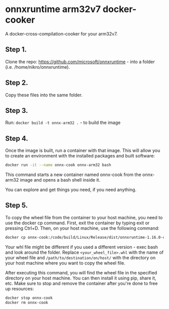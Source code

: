 # onnxruntime arm32v7 docker-cooker
A docker-cross-compilation-cooker for your arm32v7.

## Step 1.
Clone the repo: https://github.com/microsoft/onnxruntime - into a folder (i.e. /home/nikro/onnxruntime).

## Step 2.
Copy these files into the same folder.

## Step 3.
Run: `docker build -t onnx-arm32 .` - to build the image

## Step 4.
Once the image is built, run a container with that image. This will allow you to create an environment with the installed packages and built software:

```bash
docker run -it --name onnx-cook onnx-arm32 bash
```

This command starts a new container named onnx-cook from the onnx-arm32 image and opens a bash shell inside it.

You can explore and get things you need, if you need anything.

## Step 5.
To copy the wheel file from the container to your host machine, you need to use the docker cp command. First, exit the container by typing exit or pressing Ctrl+D. Then, on your host machine, use the following command:

```bash
docker cp onnx-cook:/code/build/Linux/Release/dist/onnxruntime-1.16.0-cp39-cp39-linux_armv7l.whl /path/to/destination/on/host/
```

Your whl file might be different if you used a different version - exec bash and look around the folder. Replace `<your_wheel_file>.whl` with the name of your wheel file and `/path/to/destination/on/host/` with the directory on your host machine where you want to copy the wheel file.

After executing this command, you will find the wheel file in the specified directory on your host machine. You can then install it using pip, share it, etc. Make sure to stop and remove the container after you're done to free up resources:

```bash
docker stop onnx-cook
docker rm onnx-cook
```
